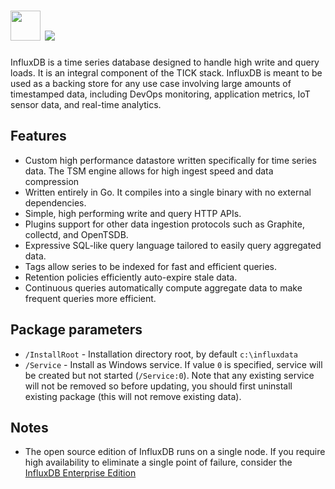 # <img src="https://cdn.jsdelivr.net/gh/majkinetor/chocolatey/influxdb1/icon.png" width="48" height="48"/> [![](https://img.shields.io/chocolatey/v/influxdb1.svg?color=red&label=influxdb1)](https://chocolatey.org/packages/influxdb1)

InfluxDB is a time series database designed to handle high write and query loads. It is an integral component of the TICK stack. InfluxDB is meant to be used as a backing store for any use case involving large amounts of timestamped data, including DevOps monitoring, application metrics, IoT sensor data, and real-time analytics.

## Features

- Custom high performance datastore written specifically for time series data. The TSM engine allows for high ingest speed and data compression
- Written entirely in Go. It compiles into a single binary with no external dependencies.
- Simple, high performing write and query HTTP APIs.
- Plugins support for other data ingestion protocols such as Graphite, collectd, and OpenTSDB.
- Expressive SQL-like query language tailored to easily query aggregated data.
- Tags allow series to be indexed for fast and efficient queries.
- Retention policies efficiently auto-expire stale data.
- Continuous queries automatically compute aggregate data to make frequent queries more efficient.

## Package parameters

- `/InstallRoot` - Installation directory root, by default `c:\influxdata`
- `/Service` - Install as Windows service. If value `0` is specified, service will be created but not started (`/Service:0`). Note that any existing service will not be removed so before updating, you should first uninstall existing package (this will not remove existing data). 

## Notes

- The open source edition of InfluxDB runs on a single node. If you require high availability to eliminate a single point of failure, consider the [InfluxDB Enterprise Edition](https://www.influxdata.com/products/influxdb-enterprise)

